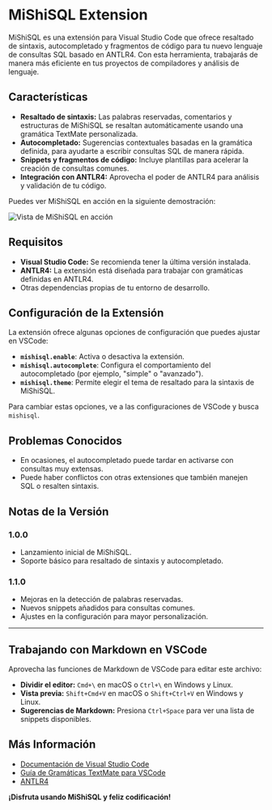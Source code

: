# MiShiSQL Extension

MiShiSQL es una extensión para Visual Studio Code que ofrece resaltado de sintaxis, autocompletado y fragmentos de código para tu nuevo lenguaje de consultas SQL basado en ANTLR4. Con esta herramienta, trabajarás de manera más eficiente en tus proyectos de compiladores y análisis de lenguaje.

## Características

- **Resaltado de sintaxis:** Las palabras reservadas, comentarios y estructuras de MiShiSQL se resaltan automáticamente usando una gramática TextMate personalizada.
- **Autocompletado:** Sugerencias contextuales basadas en la gramática definida, para ayudarte a escribir consultas SQL de manera rápida.
- **Snippets y fragmentos de código:** Incluye plantillas para acelerar la creación de consultas comunes.
- **Integración con ANTLR4:** Aprovecha el poder de ANTLR4 para análisis y validación de tu código.

Puedes ver MiShiSQL en acción en la siguiente demostración:

![Vista de MiShiSQL en acción](images/mishisql-demo.gif)

## Requisitos

- **Visual Studio Code:** Se recomienda tener la última versión instalada.
- **ANTLR4:** La extensión está diseñada para trabajar con gramáticas definidas en ANTLR4.
- Otras dependencias propias de tu entorno de desarrollo.

## Configuración de la Extensión

La extensión ofrece algunas opciones de configuración que puedes ajustar en VSCode:

- **`mishisql.enable`**: Activa o desactiva la extensión.
- **`mishisql.autocomplete`**: Configura el comportamiento del autocompletado (por ejemplo, "simple" o "avanzado").
- **`mishisql.theme`**: Permite elegir el tema de resaltado para la sintaxis de MiShiSQL.

Para cambiar estas opciones, ve a las configuraciones de VSCode y busca `mishisql`.

## Problemas Conocidos

- En ocasiones, el autocompletado puede tardar en activarse con consultas muy extensas.
- Puede haber conflictos con otras extensiones que también manejen SQL o resalten sintaxis.

## Notas de la Versión

### 1.0.0
- Lanzamiento inicial de MiShiSQL.
- Soporte básico para resaltado de sintaxis y autocompletado.

### 1.1.0
- Mejoras en la detección de palabras reservadas.
- Nuevos snippets añadidos para consultas comunes.
- Ajustes en la configuración para mayor personalización.

---

## Trabajando con Markdown en VSCode

Aprovecha las funciones de Markdown de VSCode para editar este archivo:

- **Dividir el editor:** `Cmd+\` en macOS o `Ctrl+\` en Windows y Linux.
- **Vista previa:** `Shift+Cmd+V` en macOS o `Shift+Ctrl+V` en Windows y Linux.
- **Sugerencias de Markdown:** Presiona `Ctrl+Space` para ver una lista de snippets disponibles.

## Más Información

- [Documentación de Visual Studio Code](https://code.visualstudio.com/docs)
- [Guía de Gramáticas TextMate para VSCode](https://code.visualstudio.com/api/language-extensions/syntax-highlight-guide)
- [ANTLR4](https://www.antlr.org/)

**¡Disfruta usando MiShiSQL y feliz codificación!**
